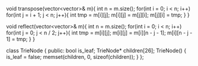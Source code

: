  void transpose(vector<vector<int>>& m){
        int n = m.size();
        for(int i = 0; i < n; i++)
            for(int j = i + 1; j < n; j++){
                int tmp = m[i][j];
                m[i][j] = m[j][i];
                m[j][i] = tmp;
            }
    }

 void reflect(vector<vector<int>>& m){
        int n = m.size();
        for(int i = 0; i < n; i++)
            for(int j = 0; j < n / 2; j++){
                int tmp = m[i][j];
                m[i][j] = m[i][n - j - 1];
                m[i][n - j - 1] = tmp;
            }
    }

class TrieNode
{
public:
    bool is_leaf;
    TrieNode* children[26];
    TrieNode()
    {
        is_leaf = false;
        memset(children, 0, sizeof(children));
    }
};